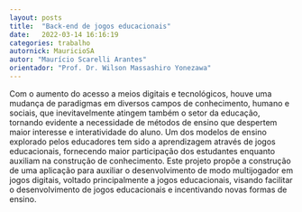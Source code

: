 ```yaml
---
layout: posts
title:  "Back-end de jogos educacionais"
date:   2022-03-14 16:16:19
categories: trabalho
autornick: MauricioSA
autor: "Maurício Scarelli Arantes"
orientador: "Prof. Dr. Wilson Massashiro Yonezawa"
---
```

Com o aumento do acesso a meios digitais e tecnológicos, houve uma mudança de paradigmas
em diversos campos de conhecimento, humano e sociais, que inevitavelmente atingem também
o setor da educação, tornando evidente a necessidade de métodos de ensino que despertem
maior interesse e interatividade do aluno. Um dos modelos de ensino explorado pelos educadores
tem sido a aprendizagem através de jogos educacionais, fornecendo maior participação dos
estudantes enquanto auxiliam na construção de conhecimento. Este projeto propõe a construção
de uma aplicação para auxiliar o desenvolvimento de modo multijogador em jogos digitais,
voltado principalmente a jogos educacionais, visando facilitar o desenvolvimento de jogos
educacionais e incentivando novas formas de ensino.
